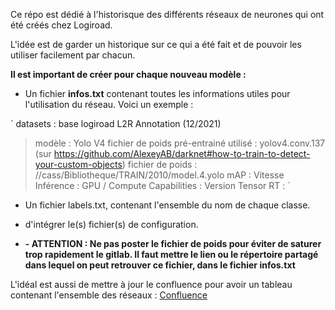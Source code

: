 Ce répo est dédié à l'historisque des différents réseaux de neurones qui ont été créés chez Logiroad.

L'idée est de garder un historique sur ce qui a été fait et de pouvoir les utiliser facilement par chacun.

**Il est important de créer pour chaque nouveau modèle :**

* Un fichier **infos.txt** contenant toutes les informations utiles pour l'utilisation du réseau.
Voici un exemple :

` datasets : base logiroad L2R Annotation (12/2021)
> modèle : Yolo V4
> fichier de poids pré-entrainé utilisé : yolov4.conv.137 (sur https://github.com/AlexeyAB/darknet#how-to-train-to-detect-your-custom-objects)
> fichier de poids : //cass/Bibliotheque/TRAIN/2010/model.4.yolo
> mAP : 
> Vitesse Inférence :
> GPU / Compute Capabilities :
> Version Tensor RT :
`
* Un fichier labels.txt, contenant l'ensemble du nom de chaque classe.

- d'intégrer le(s) fichier(s) de configuration.

* **- ATTENTION : Ne pas poster le fichier de poids pour éviter de saturer trop rapidement le gitlab. Il faut mettre le lien ou le répertoire partagé dans lequel
on peut retrouver ce fichier, dans le fichier infos.txt**



L'idéal est aussi de mettre à jour le confluence pour avoir un tableau contenant l'ensemble des réseaux :
[Confluence](https://logiroad.atlassian.net/wiki/x/kgDnAQ)



